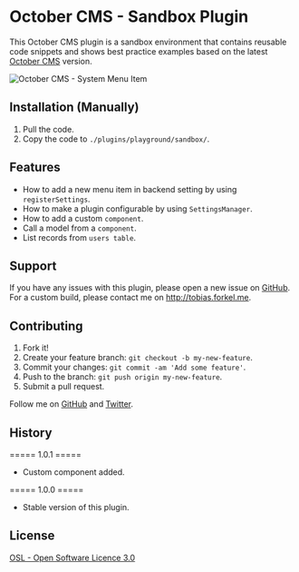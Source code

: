 # October CMS - Sandbox Plugin
This October CMS plugin is a sandbox environment that contains reusable code snippets and shows best practice examples based on the latest [October CMS](https://octobercms.com) version.

![October CMS - System Menu Item](https://i.postimg.cc/6wwHBqc6/backend-system-settings-update-playground-sandbox-settings-2020-04-02-14-51-45.gif)

## Installation (Manually)
1. Pull the code.
2. Copy the code to `./plugins/playground/sandbox/`.

## Features
* How to add a new menu item in backend setting by using `registerSettings`.
* How to make a plugin configurable by using `SettingsManager`.
* How to add a custom `component`.
* Call a model from a `component`.
* List records from `users table`.

## Support
If you have any issues with this plugin, please open a new issue on [GitHub](https://github.com/tobias-forkel/october-cms-playground/issues). For a custom build, please contact me on http://tobias.forkel.me.

## Contributing
1. Fork it!
2. Create your feature branch: `git checkout -b my-new-feature`.
3. Commit your changes: `git commit -am 'Add some feature'`.
4. Push to the branch: `git push origin my-new-feature`.
5. Submit a pull request.

Follow me on [GitHub](https://github.com/tobias-forkel) and [Twitter](https://twitter.com/tobiasforkel).

## History
===== 1.0.1 =====
* Custom component added.

===== 1.0.0 =====
* Stable version of this plugin.

## License
[OSL - Open Software Licence 3.0](http://opensource.org/licenses/osl-3.0.php)
